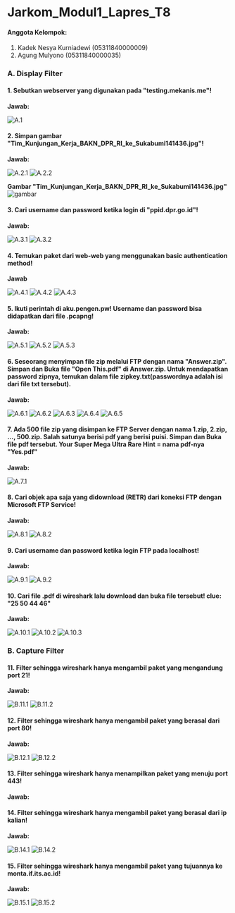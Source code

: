 # Jarkom_Modul1_Lapres_T8
#### Anggota Kelompok:
1. Kadek Nesya Kurniadewi (05311840000009)
2. Agung Mulyono (05311840000035)


### A. Display Filter
#### 1.  Sebutkan webserver yang digunakan pada "testing.mekanis.me"!
**Jawab:**

![A.1](https://github.com/agung56/Jarkom_Modul1_Lapres_T8/blob/main/img/A.1.png)
#### 2.  Simpan gambar "Tim_Kunjungan_Kerja_BAKN_DPR_RI_ke_Sukabumi141436.jpg"!
**Jawab:**

![A.2.1](https://github.com/agung56/Jarkom_Modul1_Lapres_T8/blob/main/img/A.2.1.png)
![A.2.2](https://github.com/agung56/Jarkom_Modul1_Lapres_T8/blob/main/img/A.2.2.png)

**Gambar "Tim_Kunjungan_Kerja_BAKN_DPR_RI_ke_Sukabumi141436.jpg"**
![gambar](https://github.com/agung56/Jarkom_Modul1_Lapres_T8/blob/main/img/Tim_Kunjungan_Kerja_BAKN_DPR_RI_ke_Sukabumi141436.png)

#### 3.  Cari username dan password ketika login di "ppid.dpr.go.id"!
**Jawab:**

![A.3.1](https://github.com/agung56/Jarkom_Modul1_Lapres_T8/blob/main/img/A.3.1.png)
![A.3.2](https://github.com/agung56/Jarkom_Modul1_Lapres_T8/blob/main/img/A.3.2.png)
#### 4.  Temukan paket dari web-web yang menggunakan basic authentication method!
**Jawab**

![A.4.1](https://github.com/agung56/Jarkom_Modul1_Lapres_T8/blob/main/img/A.4.1.png)
![A.4.2](https://github.com/agung56/Jarkom_Modul1_Lapres_T8/blob/main/img/A.4.2.png)
![A.4.3](https://github.com/agung56/Jarkom_Modul1_Lapres_T8/blob/main/img/A.4.3.png)
#### 5.  Ikuti perintah di aku.pengen.pw! Username dan password bisa didapatkan dari file .pcapng!
**Jawab:**

![A.5.1](https://github.com/agung56/Jarkom_Modul1_Lapres_T8/blob/main/img/A.5.1.png)
![A.5.2](https://github.com/agung56/Jarkom_Modul1_Lapres_T8/blob/main/img/A.5.2.png)
![A.5.3](https://github.com/agung56/Jarkom_Modul1_Lapres_T8/blob/main/img/A.5.3.png)
#### 6.  Seseorang menyimpan file zip melalui FTP dengan nama "Answer.zip". Simpan dan Buka file "Open   This.pdf" di Answer.zip. Untuk mendapatkan password zipnya, temukan dalam file zipkey.txt(passwordnya adalah isi dari file txt tersebut).
**Jawab:**

![A.6.1](https://github.com/agung56/Jarkom_Modul1_Lapres_T8/blob/main/img/A.6.1.png)
![A.6.2](https://github.com/agung56/Jarkom_Modul1_Lapres_T8/blob/main/img/A.6.2.png)
![A.6.3](https://github.com/agung56/Jarkom_Modul1_Lapres_T8/blob/main/img/A.6.3.png)
![A.6.4](https://github.com/agung56/Jarkom_Modul1_Lapres_T8/blob/main/img/A.6.4.png)
![A.6.5](https://github.com/agung56/Jarkom_Modul1_Lapres_T8/blob/main/img/A.6.5.png)
#### 7. Ada 500 file zip yang disimpan ke FTP Server dengan nama 1.zip, 2.zip, ..., 500.zip. Salah satunya berisi pdf yang berisi puisi. Simpan dan Buka file pdf tersebut. Your Super Mega Ultra Rare Hint = nama pdf-nya "Yes.pdf"
**Jawab:**

![A.7.1](https://github.com/agung56/Jarkom_Modul1_Lapres_T8/blob/main/img/A.7.1.png)
#### 8. Cari objek apa saja yang didownload (RETR) dari koneksi FTP dengan Microsoft FTP Service!
**Jawab:**

![A.8.1](https://github.com/agung56/Jarkom_Modul1_Lapres_T8/blob/main/img/A.8.1.png)
![A.8.2](https://github.com/agung56/Jarkom_Modul1_Lapres_T8/blob/main/img/A.8.2.png)
#### 9. Cari username dan password ketika login FTP pada localhost!
**Jawab:**

![A.9.1](https://github.com/agung56/Jarkom_Modul1_Lapres_T8/blob/main/img/A.9.1.png)
![A.9.2](https://github.com/agung56/Jarkom_Modul1_Lapres_T8/blob/main/img/A.9.2.png)
#### 10. Cari file .pdf di wireshark lalu download dan buka file tersebut! clue: "25 50 44 46" 
**Jawab:**

![A.10.1](https://github.com/agung56/Jarkom_Modul1_Lapres_T8/blob/main/img/A.10.1.png)
![A.10.2](https://github.com/agung56/Jarkom_Modul1_Lapres_T8/blob/main/img/A.10.2.png)
![A.10.3](https://github.com/agung56/Jarkom_Modul1_Lapres_T8/blob/main/img/A.10.3.png)

### B. Capture Filter
#### 11. Filter sehingga wireshark hanya mengambil paket yang mengandung port 21!
**Jawab:**

![B.11.1](https://github.com/agung56/Jarkom_Modul1_Lapres_T8/blob/main/img/B.11.1.png)
![B.11.2](https://github.com/agung56/Jarkom_Modul1_Lapres_T8/blob/main/img/B.11.2.png)
#### 12. Filter sehingga wireshark hanya mengambil paket yang berasal dari port 80!
**Jawab:**

![B.12.1](https://github.com/agung56/Jarkom_Modul1_Lapres_T8/blob/main/img/B.12.1.png)
![B.12.2](https://github.com/agung56/Jarkom_Modul1_Lapres_T8/blob/main/img/B.12.2.png)
#### 13. Filter sehingga wireshark hanya menampilkan paket yang menuju port 443!
**Jawab:**

#### 14. Filter sehingga wireshark hanya mengambil paket yang berasal dari ip kalian!
**Jawab:**

![B.14.1](https://github.com/agung56/Jarkom_Modul1_Lapres_T8/blob/main/img/B.14.1.png)
![B.14.2](https://github.com/agung56/Jarkom_Modul1_Lapres_T8/blob/main/img/B.14.2.png)
#### 15. Filter sehingga wireshark hanya mengambil paket yang tujuannya ke monta.if.its.ac.id!
**Jawab:**

![B.15.1](https://github.com/agung56/Jarkom_Modul1_Lapres_T8/blob/main/img/B.15.1.png)
![B.15.2](https://github.com/agung56/Jarkom_Modul1_Lapres_T8/blob/main/img/B.15.2.png)
